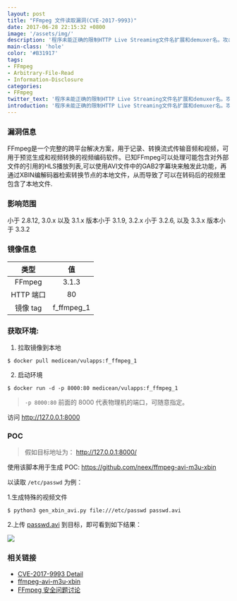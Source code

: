 ```yaml
---
layout: post
title: "FFmpeg 文件读取漏洞(CVE-2017-9993)"
date: 2017-06-28 22:15:32 +0800
image: '/assets/img/'
description: '程序未能正确的限制HTTP Live Streaming文件名扩展和demuxer名。攻击者可借助特制的播放列表数据利用该漏洞读取任意文件。'
main-class: 'hole'
color: '#B31917'
tags:
- FFmpeg
- Arbitrary-File-Read
- Information-Disclosure
categories:
- FFmpeg
twitter_text: '程序未能正确的限制HTTP Live Streaming文件名扩展和demuxer名。攻击者可借助特制的播放列表数据利用该漏洞读取任意文件。'
introduction: '程序未能正确的限制HTTP Live Streaming文件名扩展和demuxer名。攻击者可借助特制的播放列表数据利用该漏洞读取任意文件。'
---
```


### 漏洞信息

FFmpeg是一个完整的跨平台解决方案，用于记录、转换流式传输音频和视频，可用于预览生成和视频转换的视频编码软件。已知FFmpeg可以处理可能包含对外部文件的引用的HLS播放列表,可以使用AVI文件中的GAB2字幕块来触发此功能，再通过XBIN编解码器检索转换节点的本地文件，从而导致了可以在转码后的视频里包含了本地文件.

### 影响范围

小于 2.8.12, 3.0.x 以及 3.1.x 版本小于 3.1.9, 3.2.x 小于 3.2.6, 以及 3.3.x 版本小于 3.3.2

### 镜像信息

类型 | 值
:-:|:-:
FFmpeg | 3.1.3
HTTP 端口 | 80
镜像 tag | f_ffmpeg_1

### 获取环境:

1. 拉取镜像到本地
 ```
$ docker pull medicean/vulapps:f_ffmpeg_1
 ```

2. 启动环境
 ```
$ docker run -d -p 8000:80 medicean/vulapps:f_ffmpeg_1
 ```
 > `-p 8000:80` 前面的 8000 代表物理机的端口，可随意指定。 

 访问 http://127.0.0.1:8000 


### POC

> 假如目标地址为： http://127.0.0.1:8000/

使用该脚本用于生成 POC: https://github.com/neex/ffmpeg-avi-m3u-xbin

以读取 `/etc/passwd` 为例：

1.生成特殊的视频文件

```
$ python3 gen_xbin_avi.py file:///etc/passwd passwd.avi
```

2.上传 [passwd.avi](./passwd.avi) 到目标，即可看到如下结果：

![](https://github.com/Medicean/VulApps/raw/master/f/ffmpeg/1/poc.png)


### 相关链接

* [CVE-2017-9993 Detail](https://nvd.nist.gov/vuln/detail/CVE-2017-9993)
* [ffmpeg-avi-m3u-xbin](https://github.com/neex/ffmpeg-avi-m3u-xbin)
* [FFmpeg 安全问题讨论](http://paper.seebug.org/338/)
